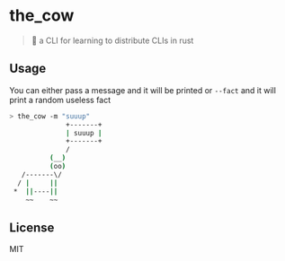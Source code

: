 # the_cow
> 💬 a CLI for learning to distribute CLIs in rust


## Usage

You can either pass a message and it will be printed or `--fact` and it will print a random useless fact

```sh
> the_cow -m "suuup"
              +-------+
              | suuup |
              +-------+
              /
          (__)
          (oo)
   /-------\/
  / |     ||
 *  ||----||
    ~~    ~~
```

## License

MIT
